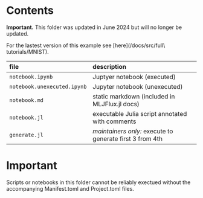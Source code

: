 # Contents

**Important.** This folder was updated in June 2024 but will no longer be updated. 

For the lastest version of this example see [here](/docs/src/full\ tutorials/MNIST).

| file                        | description                                              |
|:----------------------------|:---------------------------------------------------------|
| `notebook.ipynb`            | Juptyer notebook (executed)                              |
| `notebook.unexecuted.ipynb` | Jupyter notebook (unexecuted)                            |
| `notebook.md`               | static markdown (included in MLJFlux.jl docs)            |
| `notebook.jl`               | executable Julia script annotated with comments          |
| `generate.jl`               | *maintainers only:* execute to generate first 3 from 4th |


# Important 

Scripts or notebooks in this folder cannot be reliably exectued without the accompanying
Manifest.toml and Project.toml files.
